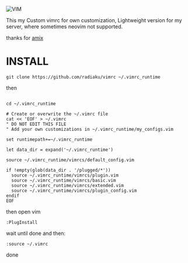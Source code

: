 ![VIM](https://dnp4pehkvoo6n.cloudfront.net/43c5af597bd5c1a64eb1829f011c208f/as/Ultimate%20Vimrc.svg)

This my Custom vimrc for own customization, Lightweight version for my server, where sometimes neovim not supported.

thanks for [amix](https://github.com/amix/vimrc) 

# INSTALL

```
git clone https://github.com/radiaku/vimrc ~/.vimrc_runtime
```

then 

```

cd ~/.vimrc_runtime

# Create or overwrite the ~/.vimrc file
cat << 'EOF' > ~/.vimrc
" DO NOT EDIT THIS FILE
" Add your own customizations in ~/.vimrc_runtime/my_configs.vim

set runtimepath+=~/.vimrc_runtime

let data_dir = expand('~/.vimrc_runtime')

source ~/.vimrc_runtime/vimrcs/default_config.vim

if !empty(glob(data_dir . '/plugged/*'))
  source ~/.vimrc_runtime/vimrcs/plugin.vim
  source ~/.vimrc_runtime/vimrcs/basic.vim
  source ~/.vimrc_runtime/vimrcs/extended.vim
  source ~/.vimrc_runtime/vimrcs/plugin_config.vim
endif
EOF
```

then open vim

```
:PlugInstall
```

wait until done and then: 

```
:source ~/.vimrc
```

done


